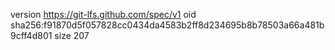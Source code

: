version https://git-lfs.github.com/spec/v1
oid sha256:f91870d5f057828cc0434da4583b2ff8d234695b8b78503a66a481b9cff4d801
size 207
